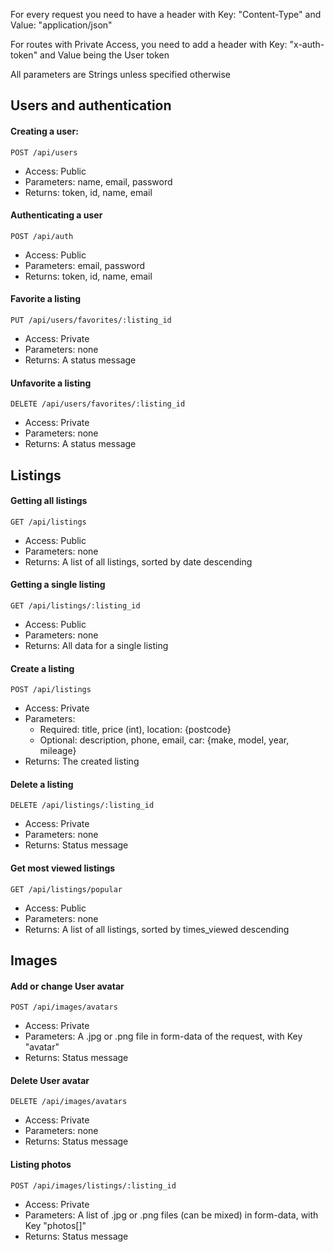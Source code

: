For every request you need to have a header with Key: "Content-Type" and Value: "application/json"

For routes with Private Access, you need to add a header with Key: "x-auth-token" and Value being the User token

All parameters are Strings unless specified otherwise

## Users and authentication

#### Creating a user:

    POST /api/users

- Access: Public
- Parameters: name, email, password
- Returns: token, id, name, email

#### Authenticating a user

    POST /api/auth

- Access: Public
- Parameters: email, password
- Returns: token, id, name, email

#### Favorite a listing

    PUT /api/users/favorites/:listing_id

- Access: Private
- Parameters: none
- Returns: A status message

#### Unfavorite a listing

    DELETE /api/users/favorites/:listing_id

- Access: Private
- Parameters: none
- Returns: A status message

## Listings

#### Getting all listings

    GET /api/listings

- Access: Public
- Parameters: none
- Returns: A list of all listings, sorted by date descending

#### Getting a single listing

    GET /api/listings/:listing_id

- Access: Public
- Parameters: none
- Returns: All data for a single listing

#### Create a listing

    POST /api/listings

- Access: Private
- Parameters:
  - Required: title, price (int), location: {postcode}
  - Optional: description, phone, email, car: {make, model, year, mileage}
- Returns: The created listing

#### Delete a listing

    DELETE /api/listings/:listing_id

- Access: Private
- Parameters: none
- Returns: Status message

#### Get most viewed listings

    GET /api/listings/popular

- Access: Public
- Parameters: none
- Returns: A list of all listings, sorted by times_viewed descending

## Images

#### Add or change User avatar

    POST /api/images/avatars

- Access: Private
- Parameters: A .jpg or .png file in form-data of the request, with Key "avatar"
- Returns: Status message

#### Delete User avatar

    DELETE /api/images/avatars

- Access: Private
- Parameters: none
- Returns: Status message

#### Listing photos

    POST /api/images/listings/:listing_id

- Access: Private
- Parameters: A list of .jpg or .png files (can be mixed) in form-data, with Key "photos[]"
- Returns: Status message
